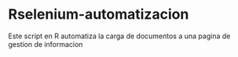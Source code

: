 # Rselenium-automatizacion
Este script en R automatiza la carga de documentos a una pagina de gestion de informacion
